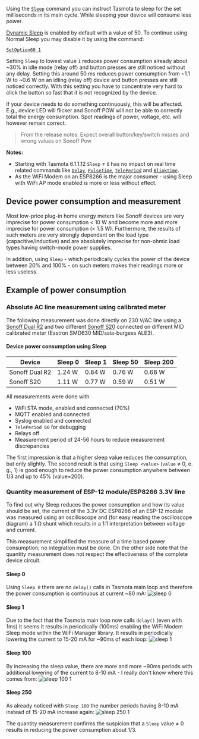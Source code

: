 Using the [`Sleep`](Commands#sleep) command you can instruct Tasmota to sleep for the set milliseconds in its main cycle. While sleeping your device will consume less power.

[Dynamic Sleep](Dynamic-Sleep) is enabled by default with a value of 50. To continue using Normal Sleep you may disable it by using the command:

[`SetOption60 1`](Commands#setoption60)

Setting `Sleep` to lowest value `1` reduces power consumption already about ~30% in idle mode (relay off) and button presses are still noticed without any delay. Setting this around 50 ms reduces power consumption from ~1.1 W to ~0.6 W on an idling (relay off) device and button presses are still noticed correctly. With this setting you have to concentrate very hard to click the button so fast that it is not recognized by the device.

If your device needs to do something continuously, this will be affected. E.g., device LED will flicker and Sonoff POW will not be able to correctly total the energy consumption. Spot readings of power, voltage, etc. will however remain correct.

> From the release notes:
> Expect overall button/key/switch misses and wrong values on Sonoff Pow

**Notes:**
- Starting with Tasmota 6.1.1.12 `Sleep` &ne; `0` has no impact on real time related commands like [`Delay`](Commands#delay), [`PulseTime`](Commands#pulsetime), [`TelePeriod`](Commands#teleperiod) and [`Blinktime`](Commands#blinktime).
- As the WiFi Modem on an ESP8266 is the major consumer - using Sleep with WiFi AP mode enabled is more or less without effect.

## Device power consumption and measurement

Most low-price plug-in home energy meters like Sonoff devices are very imprecise for power consumption &lt; 10 W and become more and more imprecise for power consumption (&lt; 1.5 W). Furthermore, the results of such meters are very strongly dependant on the load type (capacitive/inductive) and are absolutely imprecise for non-ohmic load types having switch-mode power supplies.

In addition, using `Sleep` - which periodically cycles the power of the device between 20% and 100% - on such meters makes their readings more or less useless.

## Example of power consumption

### Absolute AC line measurement using calibrated meter

The following measurement was done directly on 230 V/AC line using a [Sonoff Dual R2](http://sonoff.itead.cc/en/products/sonoff/sonoff-dual) and two different [Sonoff S20](http://sonoff.itead.cc/en/products/residential/s20-socket) connected on different MID calibrated meter (Eastron SMD630 MID/saia-burgess ALE3).

#### Device power consumption using Sleep
Device       | Sleep 0 | Sleep 1 | Sleep 50 | Sleep 200
------------ | ------------ | ------------ | ------------- | ------------
Sonoff Dual R2 |  1.24 W |  0.84 W | 0.76 W   | 0.68 W
Sonoff S20     |  1.11 W |  0.77 W | 0.59 W   | 0.51 W

All measurements were done with
- WiFi STA mode, enabled and connected (70%)
- MQTT enabled and connected
- Syslog enabled and connected
- `TelePeriod 60` for debugging
- Relays off
- Measurement period of 24-56 hours to reduce measurement discrepancies

The first impression is that a higher sleep value reduces the consumption, but only slightly. The second result is that using `Sleep <value>` (`value` &ne; 0, e. g., 1) is good enough to reduce the power consumption anywhere between 1/3 and up to 45% (value=200).

### Quantity measurement of ESP-12 module/ESP8266 3.3V line

To find out why Sleep reduces the power consumption and how its value should be set, the current of the 3.3V DC ESP8266 of an ESP-12 module was measured using an oscilloscope and (for easy reading the oscilloscope diagram) a 1 &ohm; shunt which results in a 1:1 interpretation between voltage and current.

This measurement simplified the measure of a time based power consumption; no integration must be done. On the other side note that the quantity measurement does not respect the effectiveness of the complete device circuit.

#### Sleep 0
Using `Sleep 0` there are no `delay()` calls in Tasmota main loop and therefore the power consumption is continuous at current ~80 mA:
![sleep 0](https://user-images.githubusercontent.com/6636844/36341353-2c67b1e8-13ed-11e8-8e45-b75136704291.png)

#### Sleep 1
Due to the fact that the Tasmota main loop now calls `delay()` (even with 1ms) it seems it results in periodically (100ms) enabling the WiFi Modem Sleep mode within the WiFi Manager library. It results in periodically lowering the current to 15-20 mA for ~90ms of each loop:
![sleep 1](https://user-images.githubusercontent.com/6636844/36341400-f129a18a-13ed-11e8-882b-d6640a0c5d61.png)

#### Sleep 100
By increasing the sleep value, there are more and more ~90ms periods with additional lowering of the current to 8-10 mA - I really don't know where this comes from:
![sleep 100 1](https://user-images.githubusercontent.com/6636844/36341463-04485df0-13ef-11e8-8f93-2b6d4c42b4b1.png)

#### Sleep 250
As already noticed with `Sleep 100` the number periods having 8-10 mA instead of 15-20 mA increase again:
![sleep 250 1](https://user-images.githubusercontent.com/6636844/36341493-5696bf48-13ef-11e8-8155-44ac90200df8.png)

The quantity measurement confirms the suspicion that a `Sleep` value &ne; 0 results in reducing the power consumption about 1/3.
